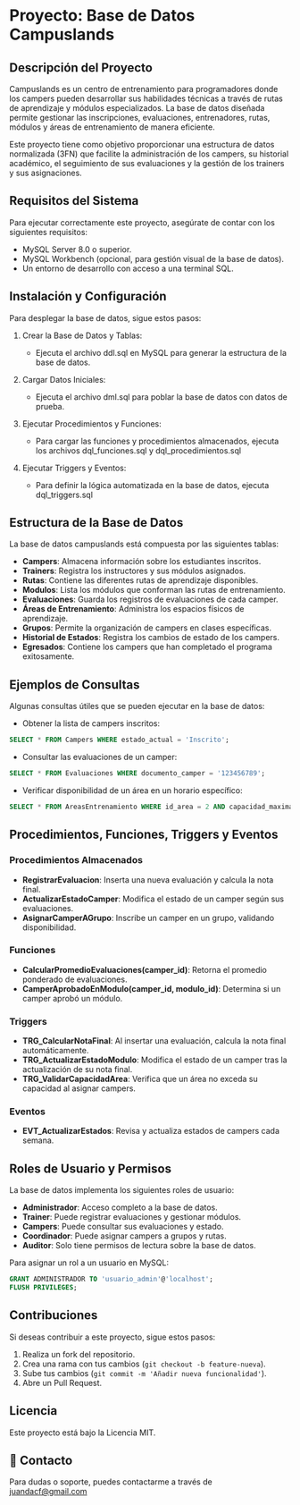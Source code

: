 # Proyecto: Base de Datos Campuslands

## Descripción del Proyecto

Campuslands es un centro de entrenamiento para programadores donde los campers pueden desarrollar sus habilidades técnicas a través de rutas de aprendizaje y módulos especializados. La base de datos diseñada permite gestionar las inscripciones, evaluaciones, entrenadores, rutas, módulos y áreas de entrenamiento de manera eficiente.

Este proyecto tiene como objetivo proporcionar una estructura de datos normalizada (3FN) que facilite la administración de los campers, su historial académico, el seguimiento de sus evaluaciones y la gestión de los trainers y sus asignaciones.

## Requisitos del Sistema

Para ejecutar correctamente este proyecto, asegúrate de contar con los siguientes requisitos:

- MySQL Server 8.0 o superior.
- MySQL Workbench (opcional, para gestión visual de la base de datos).
- Un entorno de desarrollo con acceso a una terminal SQL.

## Instalación y Configuración

Para desplegar la base de datos, sigue estos pasos:

1. Crear la Base de Datos y Tablas:
   - Ejecuta el archivo ddl.sql en MySQL para generar la estructura de la base de datos.


2. Cargar Datos Iniciales:
   - Ejecuta el archivo dml.sql para poblar la base de datos con datos de prueba.

3. Ejecutar Procedimientos y Funciones:
   - Para cargar las funciones y procedimientos almacenados, ejecuta los archivos dql_funciones.sql y dql_procedimientos.sql

4. Ejecutar Triggers y Eventos:
   - Para definir la lógica automatizada en la base de datos, ejecuta dql_triggers.sql

##  Estructura de la Base de Datos

La base de datos campuslands está compuesta por las siguientes tablas:

- **Campers**: Almacena información sobre los estudiantes inscritos.
- **Trainers**: Registra los instructores y sus módulos asignados.
- **Rutas**: Contiene las diferentes rutas de aprendizaje disponibles.
- **Modulos**: Lista los módulos que conforman las rutas de entrenamiento.
- **Evaluaciones**: Guarda los registros de evaluaciones de cada camper.
- **Áreas de Entrenamiento**: Administra los espacios físicos de aprendizaje.
- **Grupos**: Permite la organización de campers en clases específicas.
- **Historial de Estados**: Registra los cambios de estado de los campers.
- **Egresados**: Contiene los campers que han completado el programa exitosamente.

## Ejemplos de Consultas

Algunas consultas útiles que se pueden ejecutar en la base de datos:

- Obtener la lista de campers inscritos:
```sql
SELECT * FROM Campers WHERE estado_actual = 'Inscrito';
```

- Consultar las evaluaciones de un camper:
```sql
SELECT * FROM Evaluaciones WHERE documento_camper = '123456789';
```

- Verificar disponibilidad de un área en un horario específico:
```sql
SELECT * FROM AreasEntrenamiento WHERE id_area = 2 AND capacidad_maxima > (SELECT COUNT(*) FROM Asistencia WHERE id_area = 2);
```

## Procedimientos, Funciones, Triggers y Eventos

### Procedimientos Almacenados

- **RegistrarEvaluacion**: Inserta una nueva evaluación y calcula la nota final.
- **ActualizarEstadoCamper**: Modifica el estado de un camper según sus evaluaciones.
- **AsignarCamperAGrupo**: Inscribe un camper en un grupo, validando disponibilidad.

### Funciones

- **CalcularPromedioEvaluaciones(camper_id)**: Retorna el promedio ponderado de evaluaciones.
- **CamperAprobadoEnModulo(camper_id, modulo_id)**: Determina si un camper aprobó un módulo.

### Triggers

- **TRG_CalcularNotaFinal**: Al insertar una evaluación, calcula la nota final automáticamente.
- **TRG_ActualizarEstadoModulo**: Modifica el estado de un camper tras la actualización de su nota final.
- **TRG_ValidarCapacidadArea**: Verifica que un área no exceda su capacidad al asignar campers.

### Eventos

- **EVT_ActualizarEstados**: Revisa y actualiza estados de campers cada semana.

## Roles de Usuario y Permisos

La base de datos implementa los siguientes roles de usuario:

- **Administrador**: Acceso completo a la base de datos.
- **Trainer**: Puede registrar evaluaciones y gestionar módulos.
- **Campers**: Puede consultar sus evaluaciones y estado.
- **Coordinador**: Puede asignar campers a grupos y rutas.
- **Auditor**: Solo tiene permisos de lectura sobre la base de datos.

Para asignar un rol a un usuario en MySQL:

```sql
GRANT ADMINISTRADOR TO 'usuario_admin'@'localhost';
FLUSH PRIVILEGES;
```

## Contribuciones

Si deseas contribuir a este proyecto, sigue estos pasos:

1. Realiza un fork del repositorio.
2. Crea una rama con tus cambios (`git checkout -b feature-nueva`).
3. Sube tus cambios (`git commit -m 'Añadir nueva funcionalidad'`).
4. Abre un Pull Request.

## Licencia

Este proyecto está bajo la Licencia MIT.

## 📩 Contacto

Para dudas o soporte, puedes contactarme a través de juandacf@gmail.com
